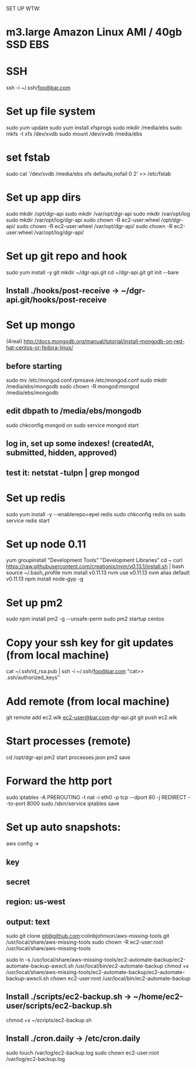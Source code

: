 SET UP WTW:
# m3.large Amazon Linux AMI / 40gb SSD EBS

# SSH
ssh -i ~/.ssh/foo@bar.com

# Set up file system
sudo yum update
sudo yum install xfsprogs
sudo mkdir /media/ebs
sudo mkfs -t xfs /dev/xvdb
sudo mount /dev/xvdb /media/ebs
# set fstab
sudo cat '/dev/xvdb   /media/ebs  xfs     defaults,nofail   0   2’ >> /etc/fstab

# Set up app dirs
sudo mkdir /opt/dgr-api
sudo mkdir /var/opt/dgr-api
sudo mkdir /var/opt/log
sudo mkdir /var/opt/log/dgr-api
sudo chown -R ec2-user:wheel /opt/dgr-api/
sudo chown -R ec2-user:wheel /var/opt/dgr-api/
sudo chown -R ec2-user:wheel /var/opt/log/dgr-api/

# Set up git repo and hook
sudo yum install -y git
mkdir ~/dgr-api.git
cd ~/dgr-api.git
git init --bare

## Install ./hooks/post-receive -> ~/dgr-api.git/hooks/post-receive

# Set up mongo
(4real) http://docs.mongodb.org/manual/tutorial/install-mongodb-on-red-hat-centos-or-fedora-linux/
## before starting
sudo mv /etc/mongod.conf.rpmsave /etc/mongod.conf
sudo mkdir /media/ebs/mongodb
sudo chown -R mongod:mongod /media/ebs/mongodb
## edit dbpath to /media/ebs/mongodb
sudo chkconfig mongod on
sudo service mongod start
## log in, set up some indexes! (createdAt, submitted, hidden, approved)
## test it: netstat -tulpn | grep mongod

# Set up redis
sudo yum install -y --enablerepo=epel redis
sudo chkconfig redis on
sudo service redis start

# Set up node 0.11
yum groupinstall "Development Tools" "Development Libraries"
cd ~
curl https://raw.githubusercontent.com/creationix/nvm/v0.13.1/install.sh | bash
source ~/.bash_profile
nvm install v0.11.13
nvm use v0.11.13
nvm alias default v0.11.13
npm install node-gyp -g

# Set up pm2
sudo npm install pm2 -g --unsafe-perm
sudo pm2 startup centos

# Copy your ssh key for git updates (from local machine)
cat ~/.ssh/id_rsa.pub | ssh -i ~/.ssh/foo@bar.com "cat>> .ssh/authorized_keys”

# Add remote (from local machine)
git remote add ec2.wlk ec2-user@bar.com:dgr-api.git
git push ec2.wlk

# Start processes (remote)
cd /opt/dgr-api
pm2 start processes.json
pm2 save

# Forward the http port
sudo iptables -A PREROUTING -t nat -i eth0 -p tcp --dport 80 -j REDIRECT --to-port 8000
sudo /sbin/service iptables save

# Set up auto snapshots:

aws config ->
## key
## secret
## region: us-west
## output: text

sudo git clone git@github.com:colinbjohnson/aws-missing-tools.git /usr/local/share/aws-missing-tools
sudo chown -R ec2-user:root /usr/local/share/aws-missing-tools

sudo ln -s /usr/local/share/aws-missing-tools/ec2-automate-backup/ec2-automate-backup-awscli.sh /usr/local/bin/ec2-automate-backup
chmod +x /usr/local/share/aws-missing-tools/ec2-automate-backup/ec2-automate-backup-awscli.sh
chown ec2-user:root /usr/local/bin/ec2-automate-backup

## Install ./scripts/ec2-backup.sh -> ~/home/ec2-user/scripts/ec2-backup.sh
chmod +x ~/scripts/ec2-backup.sh

## Install ./cron.daily -> /etc/cron.daily
sudo touch /var/log/ec2-backup.log
sudo chown ec2-user:root /var/log/ec2-backup.log



